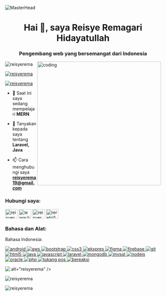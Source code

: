 ![MasterHead](https://www.digitalsolutionservices.com/img/services/web%20development.gif)
<h1 align="center">Hai 👋, saya Reisye Remagari Hidayatullah</h1>
<h3 align="center">Pengembang web yang bersemangat dari Indonesia</h3>
<img align="right" alt="coding" width="400" src="https://media4.giphy.com/media/v1.Y2lkPTc5MGI3NjExbm0xMzJwams1aDA2cDRtemt2ZHRwdWc2bnQ3eHNyOXFjOW0xb3pleiZlcD12MV9pbnRlcm5hbF9naWZfYnlfaWQmY3Q9Zw/2IudUHdI075HL02Pkk/giphy.webp">

<p align="left"> <img src="https://komarev.com/ghpvc/?username=reisyerema&label=Profile%20views&color=0e75b6&style=flat" alt="reisyerema" /> </p>

<p align="left"> <a href="https://github.com/ryo-ma/github-profile-trophy"><img src="https://github-profile-trophy.vercel.app/?username=reisyerema" alt="reisyerema" /></a> </p>

<p align="left"> <a href="https://twitter.com/reisyerema" target="blank"><img src="https://img.shields.io/twitter/follow/reisyerema?logo=twitter&style=for-the-badge" alt="reisyerema" /></a> </p>

- 🌱 Saat ini saya sedang mempelajari **MERN**

- 💬 Tanyakan kepada saya tentang **Laravel, Java**

- 📫 Cara menghubungi saya **reisyerema19@gmail.com**

<h3 align="left">Hubungi saya:</h3>
<p align="left">
<a href="https://twitter.com/reisyerema" target="blank"><img align="center" src="https://raw.githubusercontent.com/rahuldkjain/github-profile-readme-generator/master/src/images/icons/Social/twitter.svg" alt="reisyerema" height="30" width="40" /></a>
<a href="https://linkedin.com/id/www.linkedin.com/id/reisye-rema-2ba25b307" target="blank"><img align="center" src="https://raw.githubusercontent.com/rahuldkjain/github-profile-readme-generator/master/src/images/icons/Social/linked-in-alt.svg" alt="www.linkedin.com/id/reisye-rema-2ba25b307" height="30" width="40" /></a>
<a href="https://fb.com/reisyerh" target="blank"><img align="center" src="https://raw.githubusercontent.com/rahuldkjain/github-profile-readme-generator/master/src/images/icons/Social/facebook.svg" alt="reisyerh" height="30" width="40" /></a>
<a href="https://instagram.com/rerehii19_" target="blank"><img align="center" src="https://raw.githubusercontent.com/rahuldkjain/github-profile-readme-generator/master/src/images/icons/Social/instagram.svg" alt="rerehii19_" height="30" width="40" /></a>
</p>

<h3 align="left">Bahasa dan Alat:</h3>
Bahasa Indonesia: <p align="kiri"> <a href="https://developer.android.com" target="_blank" rel="tidak ada referrer"> <img src="https://raw.githubusercontent.com/devicons/devicon/master/ikon/android/android-original-wordmark.svg" alt="android" lebar="40" tinggi="40"/> </a> <a href="https://aws.amazon.com" target="_blank" rel="tidak ada referrer"> <img src="https://raw.githubusercontent.com/devicons/devicon/master/ikon/amazonwebservices/amazonwebservices-original-wordmark.svg" alt="aws" lebar="40" tinggi="40"/> </a> <a href="https://getbootstrap.com" target="_blank" rel="tidak ada referrer"> <img src="https://raw.githubusercontent.com/devicons/devicon/master/icons/bootstrap/bootstrap-plain-wordmark.svg" alt="bootstrap" lebar="40" tinggi="40"/> </a> <a href="https://www.w3schools.com/css/" target="_blank" rel="noreferrer"> <img src="https://raw.githubusercontent.com/devicons/devicon/master/icons/css3/css3-original-wordmark.svg" alt="css3" lebar="40" tinggi="40"/> </a> <a href="https://expressjs.com" target="_blank" rel="noreferrer"> <img src="https://raw.githubusercontent.com/devicons/devicon/master/icons/express/express-original-wordmark.svg" alt="ekspres" lebar="40" tinggi="40"/> </a> <a href="https://www.figma.com/" target="_blank" rel="noreferrer"> <img src="https://www.vectorlogo.zone/logos/figma/ikon-figma.svg" alt="figma" lebar="40" tinggi="40"/> </a> <a href="https://firebase.google.com/" target="_blank" rel="noreferrer"> <img src="https://www.vectorlogo.zone/logos/firebase/ikon-firebase.svg" alt="firebase" lebar="40" tinggi="40"/> </a> <a href="https://git-scm.com/" target="_blank" rel="noreferrer"> <img src="https://www.vectorlogo.zone/logos/git-scm/ikon-git-scm.svg" alt="git" lebar="40" tinggi="40"/> </a> <a href="https://www.w3.org/html/" target="_blank" rel="noreferrer"> <img src="https://raw.githubusercontent.com/devicons/devicon/master/icons/html5/html5-original-wordmark.svg" alt="html5" lebar="40" tinggi="40"/> </a> <a href="https://www.java.com" target="_blank" rel="noreferrer"> <img src="https://raw.githubusercontent.com/devicons/devicon/master/icons/java/java-original.svg" alt="java" lebar="40" tinggi="40"/> </a> <a href="https://developer.mozilla.org/en-US/docs/Web/JavaScript" target="_blank" rel="noreferrer"> <img src="https://raw.githubusercontent.com/devicons/devicon/master/icons/javascript/javascript-original.svg" alt="javascript" lebar="40" tinggi="40"/> </a> <a href="https://laravel.com/" target="_blank" rel="noreferrer"> <img src="https://raw.githubusercontent.com/devicons/devicon/master/icons/laravel/laravel-plain-wordmark.svg" alt="laravel" lebar="40" tinggi="40"/> </a> <a href="https://www.mongodb.com/" target="_blank" rel="noreferrer"> <img src="https://raw.githubusercontent.com/devicons/devicon/master/icons/mongodb/mongodb-original-wordmark.svg" alt="mongodb" lebar="40" tinggi="40"/> </a> <a href="https://www.mysql.com/" target="_blank" rel="noreferrer"> <img src="https://raw.githubusercontent.com/devicons/devicon/master/icons/mysql/mysql-original-wordmark.svg" alt="mysql" lebar="40" tinggi="40"/> </a> <a href="https://nodejs.org" target="_blank" rel="noreferrer"> <img src="https://raw.githubusercontent.com/devicons/devicon/master/icons/nodejs/nodejs-original-wordmark.svg" alt="nodejs" lebar="40" tinggi="40"/> </a> <a href="https://www.oracle.com/" target="_blank" rel="noreferrer"> <img src="https://raw.githubusercontent.com/devicons/devicon/master/icons/oracle/oracle-original.svg" alt="oracle" lebar="40" tinggi="40"/> </a> <a href="https://www.php.net" target="_blank" rel="noreferrer"> <img src="https://raw.githubusercontent.com/devicons/devicon/master/icons/php/php-original.svg" alt="php" lebar="40" tinggi="40"/> </a> <a href="https://postman.com" target="_blank" rel="noreferrer"> <img src="https://www.vectorlogo.zone/logos/getpostman/getpostman-icon.svg" alt="tukang pos" lebar="40" tinggi="40"/> </a> <a href="https://reactjs.org/" target="_blank" rel="noreferrer"> <img src="https://raw.githubusercontent.com/devicons/devicon/master/icons/react/react-original-wordmark.svg" alt="bereaksi" lebar="40" tinggi="40"/> </a> </p>

<p><img align="left" src="https://github-readme-stats.vercel.app/api/top-langs?username=reisyerema&show_icons=true&locale=id&layout=compact"

alt="reisyerema" /></p> <p> <img align="center" src="https://github-readme-stats.vercel.app/api?username=reisyerema&show_icons=true&locale=id" alt="reisyerema" /></p>

<p><img align="center" src="https://github-readme-streak-stats.herokuapp.com/?user=reisyerema&" alt="reisyerema" /></p>
